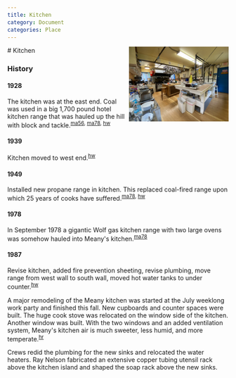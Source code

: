 ```yaml
---
title: Kitchen
category: Document
categories: Place
---
```

<img src="img/2020-Kitchen.jpeg" align="right" style="width: 45%;">
# Kitchen

### History

#### 1928

The kitchen was at the east end. Coal was used in a big 1,700 pound hotel kitchen range that was hauled up the hill with block and tackle.<sup>[ma56][], [ma78][], [hw][]</sup>

#### 1939

Kitchen moved to west end.<sup>[hw][]</sup>

#### 1949

Installed new propane range in kitchen. This replaced coal-fired range upon which 25 years of cooks have suffered.<sup>[ma78][], [hw][]</sup>

#### 1978

In September 1978 a gigantic Wolf gas kitchen range with two large ovens was somehow hauled into Meany's kitchen.<sup>[ma78][]</sup>

#### 1987

Revise kitchen, added fire prevention sheeting, revise plumbing, move range from west wall to south wall, moved hot water tanks to under counter.<sup>[hw][]</sup>

A major remodeling of the Meany kitchen was started at the July weeklong work party and finished this fall. New cupboards and counter spaces were built. The huge cook stove was relocated on the window side of the kitchen. Another window was built. With the two windows and an added ventilation system, Meany's kitchen air is much sweeter, less humid, and more temperate.<sup>[hr][]</sup>

Crews redid the plumbing for the new sinks and relocated the water heaters. Ray Nelson fabricated an extensive copper tubing utensil rack above the kitchen island and shaped the soap rack above the new sinks.


[ma56]: Mountaineer-Annual#1956
[ma78]: Mountaineer-Annual#1978
[hr]: History-Reports "Meany History Reports, by Idona Kellogg"
[hw]: History-Walt "Meany History, by Walt Little"
